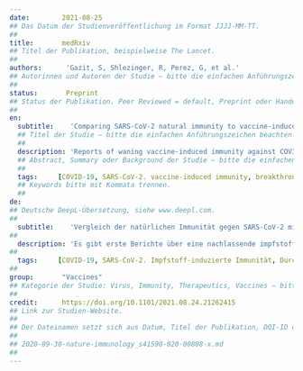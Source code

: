 ```yaml
---
date:        2021-08-25
## Das Datum der Studienveröffentlichung im Format JJJJ-MM-TT.
##
title:       medRxiv
## Titel der Publikation, beispielweise The Lancet.
##
authors:      'Gazit, S, Shlezinger, R, Perez, G, et al.'
## Autorinnen und Autoren der Studie – bitte die einfachen Anführungszeichen beachten!
##
status:       Preprint
## Status der Publikation. Peer Reviewed = default, Preprint oder Handout (Thesenpapier)
##
en:
  subtitle:    'Comparing SARS-CoV-2 natural immunity to vaccine-induced immunity: reinfections versus breakthrough infections'
  ## Titel der Studie – bitte die einfachen Anführungszeichen beachten!
  ##
  description: 'Reports of waning vaccine-induced immunity against COVID-19 have begun to surface. With that, the comparable long-term protection conferred by previous infection with SARS-CoV-2 remains unclear. We conducted a retrospective observational study comparing three groups: (1)SARS-CoV-2-naïve individuals who received a two-dose regimen of the BioNTech/Pfizer mRNA BNT162b2 vaccine, (2)previously infected individuals who have not been vaccinated, and (3)previously infected and single dose vaccinated individuals. Three multivariate logistic regression models were applied. In all models we evaluated four outcomes: SARS-CoV-2 infection, symptomatic disease, COVID-19-related hospitalization and death. The follow-up period of June 1 to August 14, 2021, when the Delta variant was dominant in Israel. SARS-CoV-2-naïve vaccinees had a 13.06-fold increased risk for breakthrough infection with the Delta variant compared to those previously infected, when the first event (infection or vaccination) occurred during January and February of 2021. The increased risk was significant for symptomatic disease as well. When allowing the infection to occur at any time before vaccination (from March 2020 to February 2021), evidence of waning natural immunity was demonstrated, though SARS-CoV-2 naïve vaccinees had a 5.96-fold increased risk for breakthrough infection and a 7.13-fold increased risk for symptomatic disease. SARS-CoV-2-naïve vaccinees were also at a greater risk for COVID-19-related-hospitalizations compared to those that were previously infected. This study demonstrated that natural immunity confers longer lasting and stronger protection against infection, symptomatic disease and hospitalization caused by the Delta variant of SARS-CoV-2, compared to the BNT162b2 two-dose vaccine-induced immunity. Individuals who were both previously infected with SARS-CoV-2 and given a single dose of the vaccine gained additional protection against the Delta variant.'
  ## Abstract, Summary oder Background der Studie – bitte die einfachen Anführungszeichen b
  ##
  tags:     [COVID-19, SARS-CoV-2. vaccine-induced immunity, breakthrough infections]
  ## Keywords bitte mit Kommata trennen.
  ##
de: 
## Deutsche DeepL-Übersetzung, siehe www.deepl.com.
##
  subtitle:    'Vergleich der natürlichen Immunität gegen SARS-CoV-2 mit der durch Impfung induzierten Immunität: Reinfektionen versus Durchbruchsinfektionen'
##
  description: 'Es gibt erste Berichte über eine nachlassende impfstoffinduzierte Immunität gegen COVID-19. Damit bleibt der vergleichbare Langzeitschutz, der durch eine frühere Infektion mit SARS-CoV-2 vermittelt wird, unklar. Wir haben eine retrospektive Beobachtungsstudie durchgeführt, in der drei Gruppen verglichen wurden: (1) SARS-CoV-2-naive Personen, die mit zwei Dosen des BioNTech/Pfizer mRNA-Impfstoffs BNT162b2 geimpft wurden, (2) zuvor infizierte Personen, die nicht geimpft wurden, und (3) zuvor infizierte und mit einer Dosis geimpfte Personen. Es wurden drei multivariate logistische Regressionsmodelle angewandt. In allen Modellen wurden vier Outcomes ausgewertet: SARS-CoV-2-Infektion, symptomatische Erkrankung, COVID-19-bedingte Krankenhausaufenthalte und Tod. Der Beobachtungszeitraum war vom 1. Juni bis zum 14. August 2021, als die Delta-Variante in Israel vorherrschte. SARS-CoV-2-naive Geimpfte hatten ein 13,06-fach erhöhtes Risiko für eine Durchbruchsinfektion mit der Delta-Variante im Vergleich zu zuvor Infizierten, wenn das erste Ereignis (Infektion oder Impfung) im Januar und Februar 2021 auftrat. Das erhöhte Risiko war auch für symptomatische Erkrankungen signifikant. Wenn die Infektion zu einem beliebigen Zeitpunkt vor der Impfung (von März 2020 bis Februar 2021) erfolgen konnte, zeigten sich Hinweise auf eine abnehmende natürliche Immunität, obwohl naive SARS-CoV-2-Impfwillige ein 5,96-fach erhöhtes Risiko für eine Durchbruchsinfektion und ein 7,13-fach erhöhtes Risiko für eine symptomatische Erkrankung aufwiesen. SARS-CoV-2-naive Geimpfte hatten auch ein höheres Risiko für COVID-19-bedingte Krankenhausaufenthalte im Vergleich zu den zuvor infizierten Personen. Diese Studie hat gezeigt, dass die natürliche Immunität einen länger anhaltenden und stärkeren Schutz vor Infektionen, symptomatischen Erkrankungen und Krankenhausaufenthalten durch die Delta-Variante von SARS-CoV-2 bietet als die durch die Zweidosis-Impfung mit BNT162b2 induzierte Immunität. Personen, die sowohl zuvor mit SARS-CoV-2 infiziert waren als auch eine Einzeldosis des Impfstoffs erhielten, erhielten einen zusätzlichen Schutz gegen die Delta-Variante.'
##
  tags:     [COVID-19, SARS-CoV-2. Impfstoff-induzierte Immunität, Durchbruchinfektionen]
##
group:       "Vaccines"
## Kategorie der Studie: Virus, Immunity, Therapeutics, Vaccines – bitte die Anführungszeichen beachten!
##
credit:      https://doi.org/10.1101/2021.08.24.21262415
## Link zur Studien-Website.
##
## Der Dateinamen setzt sich aus Datum, Titel der Publikation, DOI-ID der Studie (nach dem letzten Slash) und der Dateiendung zusammen. Bitte den Unterstrich vor der DOI-ID beachten!
##
## 2020-09-30-nature-immunology_s41590-020-00808-x.md
##
---
```

<object data="{{ page.link }}" style='height:calc(100vh - 400px); width: 100%' type='application/pdf'></object>